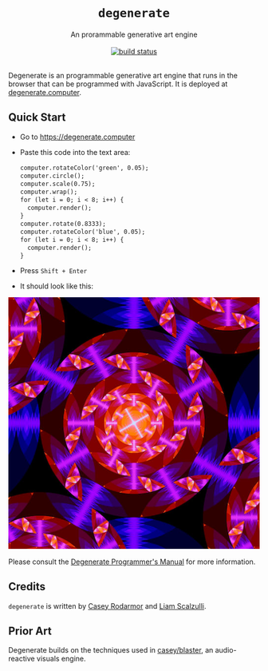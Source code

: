 <h1 align="center"><code>degenerate</code></h1>
<div align="center">An prorammable generative art engine</div>
<br>
<div align="center">
  <a href="https://github.com/casey/degenerate/actions">
    <img src="https://github.com/casey/degenerate/workflows/CI/badge.svg" alt="build status">
  </a>
</div>
<br>

Degenerate is an programmable generative art engine that runs in the browser
that can be programmed with JavaScript. It is deployed at
[degenerate.computer](https://degenerate.computer).

## Quick Start

- Go to https://degenerate.computer

- Paste this code into the text area:
  ```
  computer.rotateColor('green', 0.05);
  computer.circle();
  computer.scale(0.75);
  computer.wrap();
  for (let i = 0; i < 8; i++) {
    computer.render();
  }
  computer.rotate(0.8333);
  computer.rotateColor('blue', 0.05);
  for (let i = 0; i < 8; i++) {
    computer.render();
  }
  ```

- Press `Shift + Enter`

- It should look like this:

![gorgeous example image](example.jpg)

Please consult the
[Degenerate Programmer's Manual](https://degenerate.computer/man) for more
information.

## Credits

`degenerate` is written by [Casey Rodarmor](https://rodarmor.com) and
[Liam Scalzulli](https://liam.rs).

## Prior Art

Degenerate builds on the techniques used in
[casey/blaster](https://github.com/casey/blaster), an audio-reactive visuals
engine.
